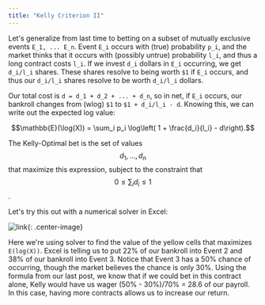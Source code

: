 ```yaml
---
title: "Kelly Criterion II"
---
```


Let's generalize from last time to betting on a subset of mutually exclusive events `E_1, ... E_n`. Event `E_i` occurs with (true) probability `p_i`, and the market thinks that it occurs with (possibly untrue) probability `l_i`, and thus a long contract costs `l_i`. If we invest `d_i` dollars in `E_i` occurring, we get `d_i/l_i` shares. These shares resolve to being worth `$1` if `E_i` occurs, and thus our `d_i/l_i` shares resolve to be worth `d_i/l_i` dollars.

Our total cost is `d = d_1 + d_2 + ... + d_n`, so in net, if `E_i` occurs, our bankroll changes from (wlog) `$1` to `$1 + d_i/l_i - d`. Knowing this, we can write out the expected log value:

$$\mathbb{E}(\log(X)) = \sum_i p_i \log\left( 1 + \frac{d_i}{l_i} - d\right).$$

The Kelly-Optimal bet is the set of values $$d_1, \ldots, d_n$$ that maximize this expression, subject to the constraint that $$0 \leq \sum_i d_i \leq 1$$.

Let's try this out with a numerical solver in Excel:

![link](http://i.imgur.com/uCAoYpj.png){: .center-image}

Here we're using solver to find the value of the yellow cells that maximizes `E(log(X))`. Excel is telling us to put 22% of our bankroll into Event 2 and 38% of our bankroll into Event 3. Notice that Event 3 has a 50% chance of occurring, though the market believes the chance is only 30%. Using the formula from our last post, we know that if we could bet in this contract alone, Kelly would have us wager (50% - 30%)/70% = 28.6 of our payroll. In this case, having more contracts allows us to increase our return.

